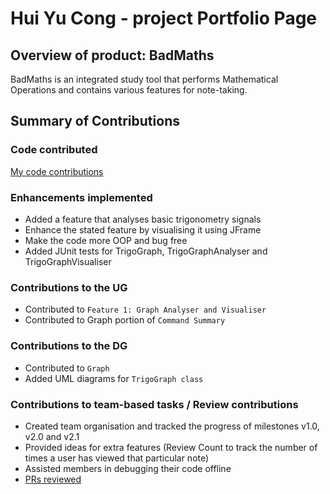 # Hui Yu Cong - project Portfolio Page

## Overview of product: BadMaths

BadMaths is an integrated study tool that performs Mathematical Operations and contains 
various features for note-taking.

## Summary of Contributions

### Code contributed
[My code contributions](https://nus-cs2113-ay2223s2.github.io/tp-dashboard/?search=&sort=groupTitle&sortWithin=title&timeframe=commit&mergegroup=&groupSelect=groupByRepos&breakdown=true&checkedFileTypes=docs~functional-code~test-code~other&since=2023-02-17&tabOpen=true&tabType=authorship&tabAuthor=YC-Michael&tabRepo=AY2223S2-CS2113-F10-2%2Ftp%5Bmaster%5D&authorshipIsMergeGroup=false&authorshipFileTypes=docs~functional-code~test-code~other&authorshipIsBinaryFileTypeChecked=false&authorshipIsIgnoredFilesChecked=false)

### Enhancements implemented

- Added a feature that analyses basic trigonometry signals
- Enhance the stated feature by visualising it using JFrame
- Make the code more OOP and bug free
- Added JUnit tests for TrigoGraph, TrigoGraphAnalyser and TrigoGraphVisualiser 

### Contributions to the UG

- Contributed to `Feature 1: Graph Analyser and Visualiser`
- Contributed to Graph portion of `Command Summary`

### Contributions to the DG

- Contributed to `Graph` 
- Added UML diagrams for `TrigoGraph class`

### Contributions to team-based tasks / Review contributions

- Created team organisation and tracked the progress of milestones v1.0, v2.0 and v2.1
- Provided ideas for extra features (Review Count to track the number of times a user has viewed that particular note)
- Assisted members in debugging their code offline
- [PRs reviewed](https://github.com/AY2223S2-CS2113-F10-2/tp/pulls?q=is%3Apr+reviewed-by%3AYC-Michael)
